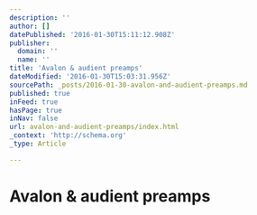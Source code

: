 ```yaml
---
description: ''
author: []
datePublished: '2016-01-30T15:11:12.908Z'
publisher:
  domain: ''
  name: ''
title: 'Avalon & audient preamps'
dateModified: '2016-01-30T15:03:31.956Z'
sourcePath: _posts/2016-01-30-avalon-and-audient-preamps.md
published: true
inFeed: true
hasPage: true
inNav: false
url: avalon-and-audient-preamps/index.html
_context: 'http://schema.org'
_type: Article

---
```

# Avalon & audient preamps